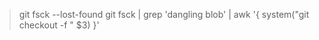 > git fsck --lost-found
> git fsck | grep 'dangling blob' | awk '{ system("git checkout -f " \$3) }'
